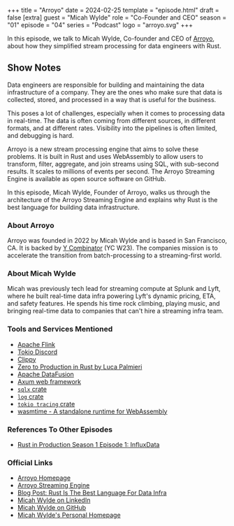 +++
title = "Arroyo"
date = 2024-02-25
template = "episode.html"
draft = false
[extra]
guest = "Micah Wylde"
role = "Co-Founder and CEO"
season = "01"
episode = "04"
series = "Podcast"
logo = "arroyo.svg"
+++

<div><script id="letscast-player-9614e85c" src="https://letscast.fm/podcasts/rust-in-production-82281512/episodes/rust-in-production-ep-4-arroyo-s-micah-wylde/player.js?size=s"></script></div>

In this episode, we talk to Micah Wylde, Co-founder and CEO of 
[Arroyo](https://www.arroyo.dev/), about how they simplified stream processing
for data engineers with Rust.

<!-- more -->

## Show Notes

Data engineers are responsible for building and maintaining the data
infrastructure of a company. They are the ones who make sure that data is
collected, stored, and processed in a way that is useful for the business.

This poses a lot of challenges, especially when it comes to processing data
in real-time. The data is often coming from different sources, in different
formats, and at different rates. Visibility into the pipelines is often
limited, and debugging is hard.

Arroyo is a new stream processing engine that aims to solve these problems. It
is built in Rust and uses WebAssembly to allow users to transform, filter,
aggregate, and join streams using SQL, with sub-second results. It scales to
millions of events per second.
The Arroyo Streaming Engine is available as open source software on GitHub.

In this episode, Micah Wylde, Founder of Arroyo, walks us through the
architecture of the Arroyo Streaming Engine and explains why Rust is the
best language for building data infrastructure.

### About Arroyo

Arroyo was founded in 2022 by Micah Wylde and is based in San Francisco, CA.
It is backed by [Y Combinator](https://www.ycombinator.com/) (YC W23).
The companies mission is to accelerate the transition from batch-processing to
a streaming-first world.

### About Micah Wylde

Micah was previously tech lead for streaming compute at Splunk and Lyft, where
he built real-time data infra powering Lyft's dynamic pricing, ETA, and safety
features. He spends his time rock climbing, playing music, and bringing
real-time data to companies that can't hire a streaming infra team.

### Tools and Services Mentioned

- [Apache Flink](https://flink.apache.org/)
- [Tokio Discord](https://discord.gg/tokio)
- [Clippy](https://github.com/rust-lang/rust-clippy)
- [Zero to Production in Rust by Luca Palmieri](https://www.zero2prod.com/)
- [Apache DataFusion](https://github.com/apache/arrow-datafusion)
- [Axum web framework](https://github.com/tokio-rs/axum)
- [`sqlx` crate](https://github.com/launchbadge/sqlx)
- [`log` crate](https://github.com/rust-lang/log)
- [`tokio tracing` crate](https://github.com/tokio-rs/tracing)
- [wasmtime - A standalone runtime for WebAssembly](https://github.com/bytecodealliance/wasmtime)

### References To Other Episodes

- [Rust in Production Season 1 Episode 1: InfluxData](https://corrode.dev/podcast/s01e01-influxdata)

### Official Links

- [Arroyo Homepage](https://www.arroyo.dev/)
- [Arroyo Streaming Engine](https://github.com/ArroyoSystems/arroyo)
- [Blog Post: Rust Is The Best Language For Data Infra](https://www.arroyo.dev/blog/rust-for-data-infra)
- [Micah Wylde on LinkedIn](https://www.linkedin.com/in/wylde/)
- [Micah Wylde on GitHub](https://github.com/mwylde)
- [Micah Wylde's Personal Homepage](https://www.micahw.com/)
